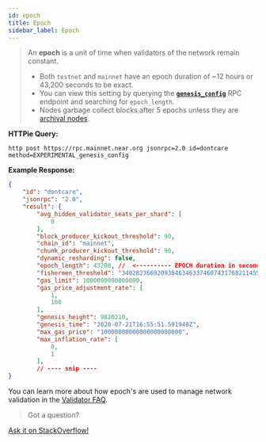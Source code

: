 ```yaml
---
id: epoch
title: Epoch
sidebar_label: Epoch
---
```


> An **epoch** is a unit of time when validators of the network remain constant.
>
> - Both `testnet` and `mainnet` have an epoch duration of ~12 hours or 43,200 seconds to be exact.  
> - You can view this setting by querying the **[`genesis_config`](/docs/develop/front-end/rpc#genesis-config)** RPC endpoint and searching for `epoch_length`.
> - Nodes garbage collect blocks after 5 epochs unless they are [archival nodes](/docs/roles/integrator/exchange-integration#running-an-archival-node).

**HTTPie Query:**

```text
http post https://rpc.mainnet.near.org jsonrpc=2.0 id=dontcare method=EXPERIMENTAL_genesis_config
```

**Example Response:**

```json
{
    "id": "dontcare",
    "jsonrpc": "2.0",
    "result": {
        "avg_hidden_validator_seats_per_shard": [
            0
        ],
        "block_producer_kickout_threshold": 90,
        "chain_id": "mainnet",
        "chunk_producer_kickout_threshold": 90,
        "dynamic_resharding": false,
        "epoch_length": 43200, //  <---------- EPOCH duration in seconds
        "fishermen_threshold": "340282366920938463463374607431768211455",
        "gas_limit": 1000000000000000,
        "gas_price_adjustment_rate": [
            1,
            100
        ],
        "genesis_height": 9820210,
        "genesis_time": "2020-07-21T16:55:51.591948Z",
        "max_gas_price": "10000000000000000000000",
        "max_inflation_rate": [
            0,
            1
        ],
        // ---- snip ----
}
```

You can learn more about how epoch's are used to manage network validation in the [Validator FAQ](/docs/validator/staking-faq#what-is-an-epoch).

>Got a question?
<a href="https://stackoverflow.com/questions/tagged/nearprotocol">
  <h8>Ask it on StackOverflow!</h8></a>
